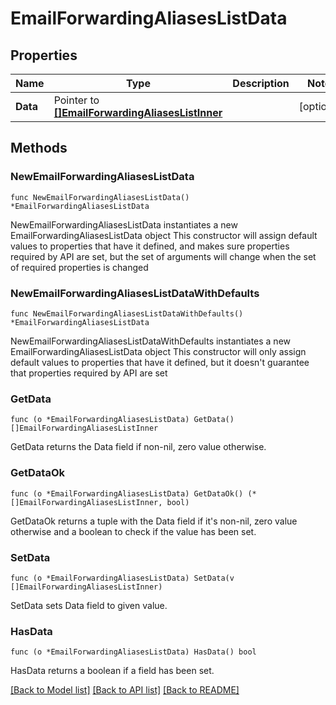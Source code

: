 # EmailForwardingAliasesListData

## Properties

Name | Type | Description | Notes
------------ | ------------- | ------------- | -------------
**Data** | Pointer to [**[]EmailForwardingAliasesListInner**](EmailForwardingAliasesListInner.md) |  | [optional] 

## Methods

### NewEmailForwardingAliasesListData

`func NewEmailForwardingAliasesListData() *EmailForwardingAliasesListData`

NewEmailForwardingAliasesListData instantiates a new EmailForwardingAliasesListData object
This constructor will assign default values to properties that have it defined,
and makes sure properties required by API are set, but the set of arguments
will change when the set of required properties is changed

### NewEmailForwardingAliasesListDataWithDefaults

`func NewEmailForwardingAliasesListDataWithDefaults() *EmailForwardingAliasesListData`

NewEmailForwardingAliasesListDataWithDefaults instantiates a new EmailForwardingAliasesListData object
This constructor will only assign default values to properties that have it defined,
but it doesn't guarantee that properties required by API are set

### GetData

`func (o *EmailForwardingAliasesListData) GetData() []EmailForwardingAliasesListInner`

GetData returns the Data field if non-nil, zero value otherwise.

### GetDataOk

`func (o *EmailForwardingAliasesListData) GetDataOk() (*[]EmailForwardingAliasesListInner, bool)`

GetDataOk returns a tuple with the Data field if it's non-nil, zero value otherwise
and a boolean to check if the value has been set.

### SetData

`func (o *EmailForwardingAliasesListData) SetData(v []EmailForwardingAliasesListInner)`

SetData sets Data field to given value.

### HasData

`func (o *EmailForwardingAliasesListData) HasData() bool`

HasData returns a boolean if a field has been set.


[[Back to Model list]](../README.md#documentation-for-models) [[Back to API list]](../README.md#documentation-for-api-endpoints) [[Back to README]](../README.md)


